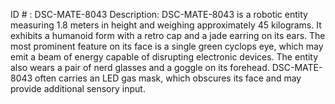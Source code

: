 ID # : DSC-MATE-8043
Description: DSC-MATE-8043 is a robotic entity measuring 1.8 meters in height and weighing approximately 45 kilograms. It exhibits a humanoid form with a retro cap and a jade earring on its ears. The most prominent feature on its face is a single green cyclops eye, which may emit a beam of energy capable of disrupting electronic devices. The entity also wears a pair of nerd glasses and a goggle on its forehead. DSC-MATE-8043 often carries an LED gas mask, which obscures its face and may provide additional sensory input.